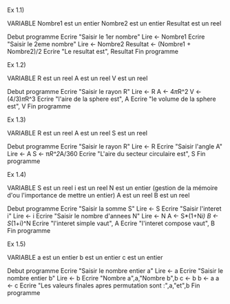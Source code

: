 Ex 1.1)

VARIABLE
    Nombre1 est un entier
    Nombre2 est un entier
    Resultat est un reel

Debut programme
    Ecrire "Saisir le 1er nombre"
    Lire ← Nombre1
    Ecrire "Saisir le 2eme nombre"
    Lire ← Nombre2
    Resultat ← (Nombre1 + Nombre2)/2
    Ecrire "Le resultat est", Resultat
Fin programme

Ex 1.2)

VARIABLE
    R est un reel
    A est un reel
    V est un reel

Debut programme
    Ecrire "Saisir le rayon R"
    Lire ← R
    A ← 4*π*R^2
    V ← (4/3)*π*R^3
    Ecrire "l'aire de la sphere est", A
    Ecrire "le volume de la sphere est", V
Fin programme

Ex 1.3)

VARIABLE
    R est un reel
    A est un reel
    S est un reel

Debut programme
    Ecrire "Saisir le rayon R"
    Lire ← R
    Ecrire "Saisir l'angle A"
    Lire ← A
    S ← π*R^2*A/360
    Ecrire "L'aire du secteur circulaire est", S
Fin programme

Ex 1.4)

VARIABLE
    S est un reel
    i est un reel
    N est un entier (gestion de la mémoire d'ou l'importance de mettre un entier)
    A est un reel
    B est un reel

Debut programme
    Ecrire "Saisir la somme S"
    Lire ← S
    Ecrire "Saisir l'interet i"
    Lire ← i
    Ecrire "Saisir le nombre d'annees N"
    Lire ← N
    A ← S*(1+N*i)
    B ← S*(1+i)^N
    Ecrire "l'interet simple vaut", A
    Ecrire "l'interet compose vaut", B
Fin programme

Ex 1.5)

VARIABLE
    a est un entier
    b est un entier
    c est un entier

Debut programme
    Ecrire "Saisir le nombre entier a"
    Lire ← a
    Ecrire "Saisir le nombre entier b"
    Lire ← b
    Ecrire "Nombre a",a,"Nombre b",b
    c ← b
    b ← a
    a ← c
    Ecrire "Les valeurs finales apres permutation sont :",a,"et",b
Fin programme

